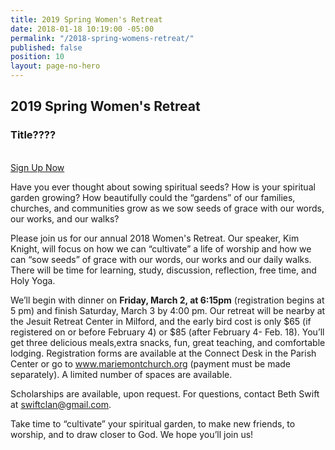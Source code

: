 ```yaml
---
title: 2019 Spring Women's Retreat
date: 2018-01-18 10:19:00 -05:00
permalink: "/2018-spring-womens-retreat/"
published: false
position: 10
layout: page-no-hero
---
```


## 2019 Spring Women's Retreat
### Title????

<br/>
<a href="/womens-retreat-signup" class="btn btn--small btn--primary">Sign Up Now</a>

Have you ever thought about sowing spiritual seeds? How is your spiritual garden growing? How beautifully
could the “gardens” of our families, churches, and communities grow as we sow seeds of grace with our words,
our works, and our walks?

Please join us for our annual 2018 Women's Retreat. Our speaker, Kim Knight, will focus on how we can
“cultivate” a life of worship and how we can “sow seeds” of grace with our words, our works and our daily walks. There will be time for learning, study, discussion, reflection, free time, and Holy Yoga.

We’ll begin with dinner on **Friday, March 2, at 6:15pm** (registration begins at 5 pm) and finish Saturday, March 3 by 4:00 pm. Our retreat will be nearby at the Jesuit Retreat Center in Milford, and the early bird cost is only $65 (if registered on or before February 4) or $85 (after February 4- Feb. 18). You’ll get three delicious meals,extra snacks, fun, great teaching, and comfortable lodging. Registration forms are available at the Connect Desk in the Parish Center or go to www.mariemontchurch.org (payment must be made separately). A limited number of spaces are available.

Scholarships are available, upon request.
For questions, contact Beth Swift at swiftclan@gmail.com.

Take time to “cultivate” your spiritual garden, to make new friends, to worship, and to draw closer to God. We hope you’ll join us!
